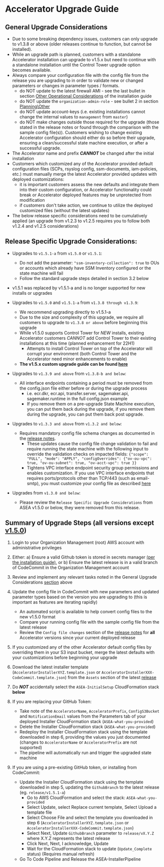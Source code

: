# Accelerator Upgrade Guide

## General Upgrade Considerations

-   Due to some breaking dependency issues, customers can only upgrade to v1.3.8 or above (older releases continue to function, but cannot be installed).
-   While an upgrade path is planned, customers with a standalone Accelerator installation can upgrade to v1.5.x but need to continue with a standalone installation until the Control Tower upgrade option becomes available.
-   Always compare your configuration file with the config file from the release you are upgrading to in order to validate new or changed parameters or changes in parameter types / formats.
    -   do NOT update to the latest firewall AMI - see the last bullet in section [Other Operational Considerations](./install.md#other-operational-considerations) of the installation guide
    -   do NOT update the `organization-admin-role` - see bullet 2 in section [Planning\Other](./install.md#other)
    -   do NOT update account-keys (i.e. existing installations cannot change the internal values to `management` from `master`)
    -   do NOT make changes outside those required for the upgrade (those stated in the release notes or found through the comparison with the sample config file(s)). Customers wishing to change existing Accelerator configuration should either do so before their upgrade, ensuring a clean/successful state machine execution, or after a successful upgrade.
-   The Accelerator name and prefix **_CANNOT_** be changed after the initial installation
-   Customers which customized any of the Accelerator provided default configuration files (SCPs, rsyslog config, ssm-documents, iam-policies, etc.) must manually merge the latest Accelerator provided updates with deployed customizations:
    -   it is important customers assess the new defaults and integrate them into their custom configuration, or Accelerator functionality could break or Accelerator deployed features may be unprotected from modification
    -   if customers don't take action, we continue to utilize the deployed customized files (without the latest updates)
-   The below release specific considerations need to be cumulatively applied (an upgrade from v1.2.3 to v1.2.5 requires you to follow both v1.2.4 and v1.2.5 considerations)

## **Release Specific Upgrade Considerations:**

-   Upgrades to `v1.5.1-a` from `v1.5.0` or `v1.5.1`:
    -   Do not add the parameter: `"ssm-inventory-collection": true` to OUs or accounts which already have SSM Inventory configured or the state machine will fail
    -   Follow the standard upgrade steps detailed in section 3.2 below
-   v1.5.1 was replaced by v1.5.1-a and is no longer supported for new installs or upgrades
-   Upgrades to `v1.5.0` and `v1.5.1-a` from `v1.3.8 through v1.3.9`:
    -   We recommend upgrading directly to v1.5.1-a
    -   Due to the size and complexity of this upgrade, we require all customers to upgrade to `v1.3.8 or above` before beginning this upgrade
    -   While v1.5.0 supports Control Tower for _NEW_ installs, existing Accelerator customers _CANNOT_ add Control Tower to their existing installations at this time (planned enhancement for 22H1)
        -   Attempts to install Control Tower on top of the Accelerator will corrupt your environment (both Control Tower and the Accelerator need minor enhancements to enable)
    -   **The v1.5.x custom upgrade guide can be found [here](./v150-Upgrade.md)**
-   Upgrades to `v1.3.9 and above` from `v1.3.8-b and below`:
    -   All interface endpoints containing a period must be removed from the config.json file either before or during the upgrade process
        -   i.e. ecr.dkr, ecr.api, transfer.server, sagemaker.api, sagemaker.runtime in the full config.json example
        -   If you remove them on a pre-upgrade State Machine execution, you can put them back during the upgrade, if you remove them during the upgrade, you can put them back post upgrade.
-   Upgrades to `v1.3.3 and above` from `v1.3.2 and below`:

    -   Requires mandatory config file schema changes as documented in the [release notes](https://github.com/aws-samples/aws-secure-environment-accelerator/releases).
        -   These updates cause the config file change validation to fail and require running the state machine with the following input to override the validation checks on impacted fields: `{"scope": "FULL", "mode": "APPLY", "configOverrides": {"ov-ou-vpc": true, "ov-ou-subnet": true, "ov-acct-vpc": true }}`
        -   Tightens VPC interface endpoint security group permissions and enables customization. If you use VPC interface endpoints that requires ports/protocols other than TCP/443 (such as email-smtp), you must customize your config file as described [here](https://github.com/aws-samples/aws-secure-environment-accelerator/tree/main/reference-artifacts/SAMPLE_CONFIGS/sample_snippets.md)

-   Upgrades from `v1.3.0 and below`:
    -   Please review the `Release Specific Upgrade Considerations` from ASEA v1.5.0 or below, they were removed from this release.

## Summary of Upgrade Steps (all versions except [v1.5.0](./v150-Upgrade.md))

1. Login to your Organization Management (root) AWS account with administrative privileges
2. Either:
   a) Ensure a valid Github token is stored in secrets manager [(per the installation guide)](./install.md#create-github-personal-access-token-and-store-in-secrets-manager), or
   b) Ensure the latest release is in a valid branch of CodeCommit in the Organization Management account
3. Review and implement any relevant tasks noted in the General Upgrade Considerations [section](#general-upgrade-considerations) above
4. Update the config file in CodeCommit with new parameters and updated parameter types based on the version you are upgrading to (this is important as features are iterating rapidly)
    - An automated script is available to help convert config files to the new v1.5.0 format
    - Compare your running config file with the sample config file from the latest release
    - Review the `Config file changes` section of the [release notes](https://github.com/aws-samples/aws-secure-environment-accelerator/releases) for **all** Accelerator versions since your current deployed release
5. If you customized any of the other Accelerator default config files by overriding them in your S3 input bucket, merge the latest defaults with your customizations before beginning your upgrade
6. Download the latest installer template (`AcceleratorInstallerXYZ.template.json` or `AcceleratorInstallerXXX-CodeCommit.template.json`) from the `Assets` section of the latest [release](https://github.com/aws-samples/aws-secure-environment-accelerator/releases)
7. Do **_NOT_** accidentally select the `ASEA-InitialSetup` CloudFormation stack **below**
8. If you are replacing your GitHub Token:
    - Take note of the `AcceleratorName`, `AcceleratorPrefix`, `ConfigS3Bucket` and `NotificationEmail` values from the Parameters tab of your deployed Installer CloudFormation stack (`ASEA-what-you-provided`)
    - Delete the Installer CloudFormation stack (`ASEA-what-you-provided`)
    - Redeploy the Installer CloudFormation stack using the template downloaded in step 6, providing the values you just documented (changes to `AcceleratorName` or `AcceleratorPrefix` are not supported)
    - The pipeline will automatically run and trigger the upgraded state machine
9. If you are using a pre-existing GitHub token, or installing from CodeCommit:

    - Update the Installer CloudFormation stack using the template downloaded in step 5, updating the `GithubBranch` to the latest release (eg. `release/v1.5.1-a`)
        - Go to AWS CloudFormation and select the stack: `ASEA-what-you-provided`
        - Select Update, select Replace current template, Select Upload a template file
        - Select Choose File and select the template you downloaded in step 6 (`AcceleratorInstallerXYZ.template.json` or `AcceleratorInstallerXXX-CodeCommit.template.json`)
        - Select Next, Update `GithubBranch` parameter to `release/vX.Y.Z` where X.Y.Z represents the latest release
        - Click Next, Next, I acknowledge, Update
        - Wait for the CloudFormation stack to update (`Update_Complete` status) (Requires manual refresh)
    - Go To Code Pipeline and Release the ASEA-InstallerPipeline
